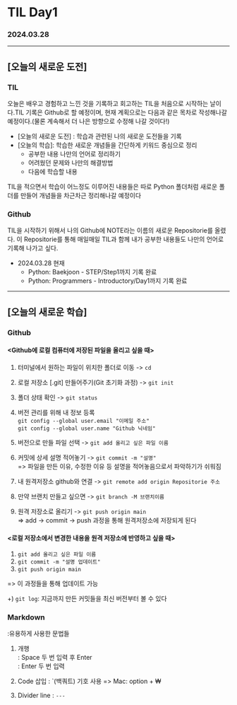 # TIL Day1
### 2024.03.28

---

## [오늘의 새로운 도전]
### TIL
오늘은 배우고 경험하고 느낀 것을 기록하고 회고하는 TIL을 처음으로 시작하는 날이다.TIL 기록은 Github로 할 예정이며, 현재 계획으로는 다음과 같은 목차로 작성해나갈 예정이다.(물론 계속해서 더 나은 방향으로 수정해 나갈 것이다!)
- [오늘의 새로운 도전] : 학습과 관련된 나의 새로운 도전들을 기록
- [오늘의 학습]: 학습한 새로운 개념들을 간단하게 키워드 중심으로 정리
    - 공부한 내용 나만의 언어로 정리하기
    - 어려웠던 문제와 나만의 해결방법
    - 다음에 학습할 내용


TIL을 적으면서 학습이 어느정도 이루어진 내용들은 따로 Python 폴더처럼 새로운 폴더를 만들어 개념들을 차근차근 정리해나갈 예정이다
### Github
TIL을 시작하기 위해서 나의 Github에 NOTE라는 이름의 새로운 Repositorie를 올렸다. 이 Repositorie를 통해 매일매일 TIL과 함께 내가 공부한 내용들도 나만의 언어로 기록해 나가고 싶다.

- 2024.03.28 현재
    - Python: Baekjoon - STEP/Step1까지 기록 완료
    - Python: Programmers - Introductory/Day1까지 기록 완료

---

## [오늘의 새로운 학습]
### Github
#### <Github에 로컬 컴퓨터에 저장된 파일을 올리고 싶을 때>
1. 터미널에서 원하는 파일이 위치한 폴더로 이동 -> `cd`
2. 로컬 저장소 [.git] 만들어주기(Git 초기화 과정) -> `git init`
3. 폴더 상태 확인 -> `git status`
4. 버전 관리를 위해 내 정보 등록  
`git config --global user.email "이메일 주소"`  
`git config --global user.name "Github 닉네임" `

5. 버전으로 만들 파일 선택 -> `git add 올리고 싶은 파일 이름`
6. 커밋에 상세 설명 적어놓기 -> `git commit -m "설명"`  
=> 파일을 만든 이유, 수정한 이유 등 설명을 적어놓음으로서 파악하기가 쉬워짐
7. 내 원격저장소 github와 연결 -> `git remote add origin Repositorie 주소`
8. 만약 브랜치 만들고 싶으면 -> `git branch -M 브랜치이름`
9. 원격 저장소로 올리기 -> `git push origin main`  
=> add -> commit -> push 과정을 통해 원격저장소에 저장되게 된다

#### <로컬 저장소에서 변경한 내용을 원격 저장소에 반영하고 싶을 때>
1. `git add 올리고 싶은 파일 이름`
2. `git commit -m "설명 업데이트"`
3. `git push origin main`

=> 이 과정들을 통해 업데이트 가능

+) `git log`: 지금까지 만든 커밋들을 최신 버전부터 볼 수 있다

### Markdown
:유용하게 사용한 문법들

1. 개행  
: Space 두 번 입력 후 Enter  
: Enter 두 번 입력

2. Code 삽입
: `(백쿼트) 기호 사용 => Mac: option + ₩

3. Divider line
: `---`